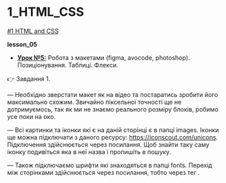 # 1_HTML_CSS
[#1 HTML and CSS](https://github.com/AnD-FLuX/1_HTML_CSS)

**lesson_05**

* **[Урок №5:](https://github.com/AnD-FLuX/1_HTML_CSS/tree/hc_lesson_05)**
Робота з макетами (figma, avocode, photoshop). Позиціонування. Таблиці. Флекси.

👉 Завдання 1. 

— Необхідно зверстати макет як на відео та постаратись зробити його максимально схожим. Звичайно піксельної точності ще не дотримуємось, так як ми не знаємо реального розміру блоків, робимо усе поки на око. 

— Всі картинки та іконки які є на даній сторінці є в папці images. Іконки ще можна підключати з даного ресурсу: https://iconscout.com/unicons. Підключення здійснюється через посилання. Щоб знайти таку саму іконку подивіться яка в неї назва і пропишіть в пошуку.

— Також підключаємо шрифти які знаходяться в папці fonts. Перехід між сторінками здійснюється через посилання, тобто через тег .